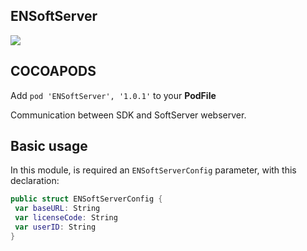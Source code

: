 ## ENSoftServer

![](https://badgen.net/badge/stable/1.0.1/blue)

## COCOAPODS

Add `pod 'ENSoftServer', '1.0.1'` to your **PodFile**

Communication between SDK and SoftServer webserver.

## Basic usage

In this module, is required an `ENSoftServerConfig` parameter, with this declaration:

```swift
public struct ENSoftServerConfig {
 var baseURL: String
 var licenseCode: String
 var userID: String
}
```
